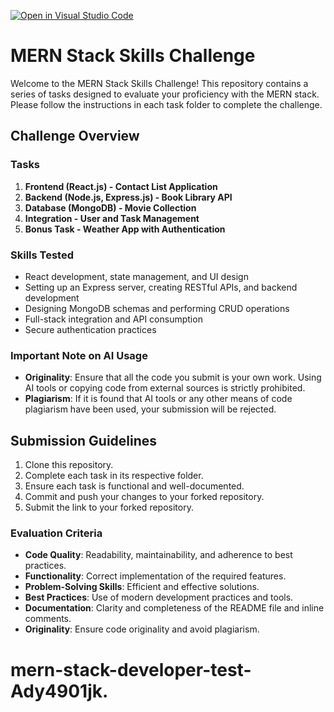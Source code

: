 [![Open in Visual Studio Code](https://classroom.github.com/assets/open-in-vscode-718a45dd9cf7e7f842a935f5ebbe5719a5e09af4491e668f4dbf3b35d5cca122.svg)](https://classroom.github.com/online_ide?assignment_repo_id=15145732&assignment_repo_type=AssignmentRepo)
# MERN Stack Skills Challenge

Welcome to the MERN Stack Skills Challenge! This repository contains a series of tasks designed to evaluate your proficiency with the MERN stack. Please follow the instructions in each task folder to complete the challenge.

## Challenge Overview

### Tasks

1. **Frontend (React.js) - Contact List Application**
2. **Backend (Node.js, Express.js) - Book Library API**
3. **Database (MongoDB) - Movie Collection**
4. **Integration - User and Task Management**
5. **Bonus Task - Weather App with Authentication**

### Skills Tested

- React development, state management, and UI design
- Setting up an Express server, creating RESTful APIs, and backend development
- Designing MongoDB schemas and performing CRUD operations
- Full-stack integration and API consumption
- Secure authentication practices

### Important Note on AI Usage

- **Originality**: Ensure that all the code you submit is your own work. Using AI tools or copying code from external sources is strictly prohibited.
- **Plagiarism**: If it is found that AI tools or any other means of code plagiarism have been used, your submission will be rejected.

## Submission Guidelines

1. Clone this repository.
2. Complete each task in its respective folder.
3. Ensure each task is functional and well-documented.
4. Commit and push your changes to your forked repository.
5. Submit the link to your forked repository.

### Evaluation Criteria

- **Code Quality**: Readability, maintainability, and adherence to best practices.
- **Functionality**: Correct implementation of the required features.
- **Problem-Solving Skills**: Efficient and effective solutions.
- **Best Practices**: Use of modern development practices and tools.
- **Documentation**: Clarity and completeness of the README file and inline comments.
- **Originality**: Ensure code originality and avoid plagiarism.
# mern-stack-developer-test-Ady4901jk.
